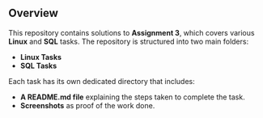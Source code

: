 ## Overview
This repository contains solutions to **Assignment 3**, which covers various **Linux** and **SQL** tasks. The repository is structured into two main folders:
- **Linux Tasks**
- **SQL Tasks**

Each task has its own dedicated directory that includes:
- **A README.md file** explaining the steps taken to complete the task.
- **Screenshots** as proof of the work done.
